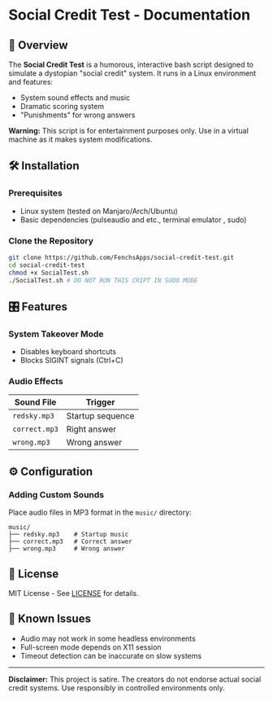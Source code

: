 # Social Credit Test - Documentation

## 📌 Overview

The **Social Credit Test** is a humorous, interactive bash script designed to simulate a dystopian "social credit" system. It runs in a Linux environment and features:

- System sound effects and music
- Dramatic scoring system
- "Punishments" for wrong answers

**Warning:** This script is for entertainment purposes only. Use in a virtual machine as it makes system modifications.

## 🛠 Installation

### Prerequisites
- Linux system (tested on Manjaro/Arch/Ubuntu)
- Basic dependencies (pulseaudio and etc., terminal emulator , sudo)


### Clone the Repository
```bash
git clone https://github.com/FenchsApps/social-credit-test.git
cd social-credit-test
chmod +x SocialTest.sh
./SocialTest.sh # DO NOT RUN THIS CRIPT IN SUDO MODE
```
## 🎛 Features

### System Takeover Mode
- Disables keyboard shortcuts
- Blocks SIGINT signals (Ctrl+C)


### Audio Effects
| Sound File | Trigger |
|------------|---------|
| `redsky.mp3` | Startup sequence |
| `correct.mp3` | Right answer |
| `wrong.mp3` | Wrong answer |

## ⚙ Configuration

### Adding Custom Sounds
Place audio files in MP3 format in the `music/` directory:
```
music/
├── redsky.mp3    # Startup music
├── correct.mp3   # Correct answer
├── wrong.mp3     # Wrong answer
```
## 📜 License

MIT License - See [LICENSE](LICENSE) for details.

## 🐛 Known Issues

- Audio may not work in some headless environments
- Full-screen mode depends on X11 session
- Timeout detection can be inaccurate on slow systems

---

**Disclaimer:** This project is satire. The creators do not endorse actual social credit systems. Use responsibly in controlled environments only.
